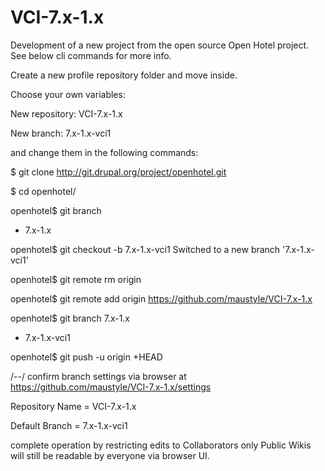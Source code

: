 VCI-7.x-1.x
===========

Development of a new project from the open source Open Hotel project. See below cli commands for more info.

Create a new profile repository folder and move inside. 

Choose your own variables:

New repository: VCI-7.x-1.x

New branch: 7.x-1.x-vci1

and change them in the following commands:

$ git clone http://git.drupal.org/project/openhotel.git

$ cd openhotel/

openhotel$ git branch
* 7.x-1.x

openhotel$ git checkout -b 7.x-1.x-vci1
Switched to a new branch '7.x-1.x-vci1'

openhotel$ git remote rm origin

openhotel$ git remote add origin https://github.com/maustyle/VCI-7.x-1.x

openhotel$ git branch
  7.x-1.x
* 7.x-1.x-vci1

openhotel$ git push -u origin +HEAD

/--/
confirm branch settings via browser at https://github.com/maustyle/VCI-7.x-1.x/settings

Repository Name = VCI-7.x-1.x

Default Branch = 7.x-1.x-vci1

complete operation by restricting edits to Collaborators only Public Wikis will still be readable by everyone via browser UI.


